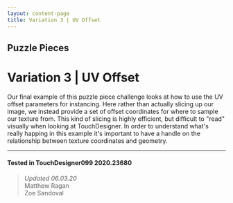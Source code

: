 ```yaml
---
layout: content-page
title: Variation 3 | UV Offset
---
```


## Puzzle Pieces
# Variation 3 | UV Offset

Our final example of this puzzle piece challenge looks at how to use the UV offset parameters for instancing. Here rather than actually slicing up our image, we instead provide a set of offset coordinates for where to sample our texture from. This kind of slicing is highly efficient, but difficult to "read" visually when looking at TouchDesigner. In order to understand what's really happing in this example it's important to have a handle on the relationship between texture coordinates and geometry.

---

#### Tested in TouchDesigner099 2020.23680 
>*Updated 06.03.20*  
Matthew Ragan  
Zoe Sandoval  
